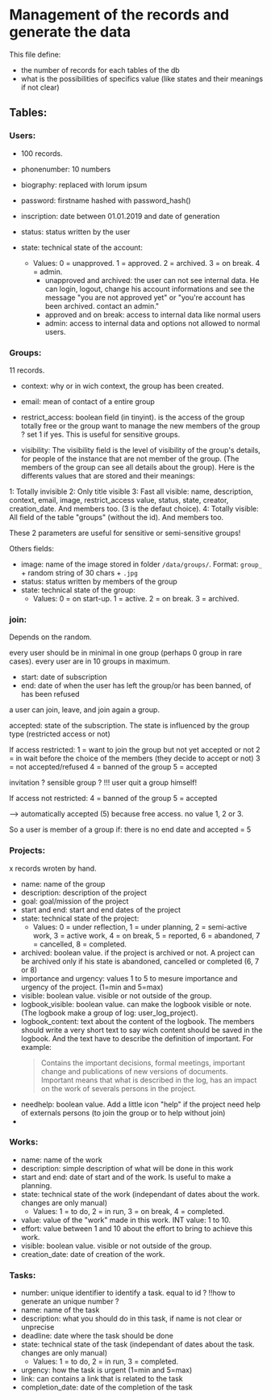 # Management of the records and generate the data

This file define:
- the number of records for each tables of the db
- what is the possibilities of specifics value (like states and their meanings if not clear)


## Tables:

### Users:
- 100 records.

- phonenumber: 10 numbers
- biography: replaced with lorum ipsum
- password: firstname hashed with password_hash()
- inscription: date between 01.01.2019 and date of generation
- status: status written by the user
- state: technical state of the account:
    - Values: 0 = unapproved. 1 = approved. 2 = archived. 3 = on break. 4 = admin. 
        - unapproved and archived: the user can not see internal data. He can login, logout, change his account informations and see the message "you are not approved yet" or "you're account has been archived. contact an admin."
        - approved and on break: access to internal data like normal users
        - admin: access to internal data and options not allowed to normal users.

### Groups:
11 records.

- context: why or in wich context, the group has been created.
- email: mean of contact of a entire group
- restrict_access: boolean field (in tinyint). is the access of the group totally free or the group want to manage the new members of the group ? set 1 if yes. This is useful for sensitive groups.

- visibility: The visibility field is the level of visibility of the group's details, for people of the instance that are not member of the group. (The members of the group can see all details about the group). 
Here is the differents values that are stored and their meanings:

1: Totally invisible
2: Only title visible
3: Fast all visible: name, description, context, email, image, restrict_access value, status, state, creator, creation_date. And members too. (3 is the defaut choice).
4: Totally visible: All field of the table "groups" (without the id). And members too.

These 2 parameters are useful for sensitive or semi-sensitive groups!

Others fields:
- image: name of the image stored in folder `/data/groups/`. Format: `group_` + random string of 30 chars + `.jpg`
- status: status written by members of the group
- state: technical state of the group:
    - Values: 0 = on start-up. 1 = active. 2 = on break. 3 = archived.

### join:
Depends on the random.

every user should be in minimal in one group (perhaps 0 group in rare cases).
every user are in 10 groups in maximum. 

- start: date of subscription
- end: date of when the user has left the group/or has been banned, of has been refused 

a user can join, leave, and join again a group.

accepted: state of the subscription. The state is influenced by the group type (restricted access or not)

If access restricted:
1 = want to join the group but not yet accepted or not
2 = in wait before the choice of the members (they decide to accept or not)
3 = not accepted/refused
4 = banned of the group
5 = accepted

invitation ? sensible group ? !!! user quit a group himself!

If access not restricted:
4 = banned of the group
5 = accepted

--> automatically accepted (5) because free access. no value 1, 2 or 3.

So a user is member of a group if: there is no end date and accepted = 5

### Projects:
x records wroten by hand.

- name: name of the group
- description: description of the project
- goal: goal/mission of the project
- start and end: start and end dates of the project
- state: technical state of the project:
    - Values: 0 = under reflection, 1 = under planning, 2 = semi-active work, 3 = active work, 4 = on break, 5 = reported, 6 = abandoned, 7 = cancelled, 8 = completed.
- archived: boolean value. if the project is archived or not. A project can be archived only if his state is abandoned, cancelled or completed (6, 7 or 8)
- importance and urgency: values 1 to 5 to mesure importance and urgency of the project. (1=min and 5=max)
- visible: boolean value. visible or not outside of the group.
- logbook_visible: boolean value. can make the logbook visible or note. (The logbook make a group of log: user_log_project).
- logbook_content: text about the content of the logbook. The members should write a very short text to say wich content should be saved in the logbook. And the text have to describe the definition of important. For example:
    >Contains the important decisions, formal meetings, important change and publications of new versions of documents. 
    ><br>Important means that what is described in the log, has an impact on the work of severals persons in the project.
- needhelp: boolean value. Add a little icon "help" if the project need help of externals persons (to join the group or to help without join)
- 

### Works:
- name: name of the work
- description: simple description of what will be done in this work
- start and end: date of start and of the work. Is useful to make a planning.
- state: technical state of the work (independant of dates about the work. changes are only manual)
    - Values: 1 = to do, 2 = in run, 3 = on break, 4 = completed.
- value: value of the "work" made in this work. INT value: 1 to 10.
- effort: value between 1 and 10 about the effort to bring to achieve this work.
- visible: boolean value. visible or not outside of the group.
- creation_date: date of creation of the work.

### Tasks:
- number: unique identifier to identify a task. equal to id ? !!how to generate an unique number ?
- name: name of the task
- description: what you should do in this task, if name is not clear or unprecise
- deadline: date where the task should be done
- state: technical state of the task (independant of dates about the task. changes are only manual)
    - Values: 1 = to do, 2 = in run, 3 = completed.
- urgency: how the task is urgent (1=min and 5=max)
- link: can contains a link that is related to the task
- completion_date: date of the completion of the task

